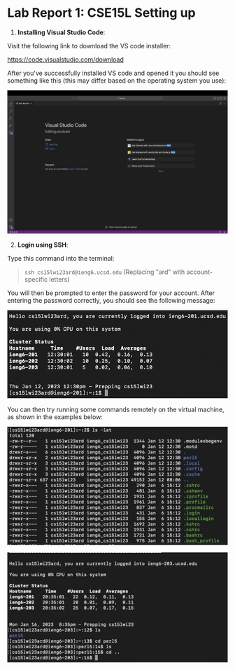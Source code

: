 
# Lab Report 1: CSE15L Setting up 

1. **Installing Visual Studio Code**:

Visit the following link to download the VS code installer:

https://code.visualstudio.com/download

After you've successfully installed VS code and opened it you should see something like this (this may differ based on the operating system you use):

![Image](VSCode.png)

2. **Login using SSH**:

Type this command into the terminal: 
> `ssh cs15lwi23ard@ieng6.ucsd.edu` (Replacing "ard" with account-specific letters)

You will then be prompted to enter the password for your account. After entering the password correctly, you should see the following message:

![Image](SSH.png)

You can then try running some commands remotely on the virtual machine, as shown in the examples below:

![Image](Command1.png)

![Image](Command2.png)
